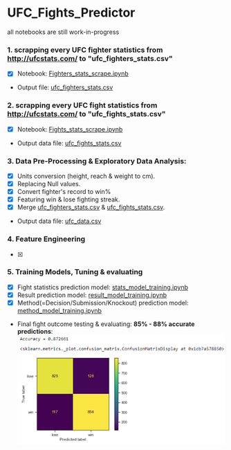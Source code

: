 # UFC_Fights_Predictor
all notebooks are still work-in-progress

### 1. scrapping every UFC fighter statistics from http://ufcstats.com/ to "ufc_fighters_stats.csv"
- [x] Notebook: [Fighters_stats_scrape.ipynb](https://github.com/sagi778/UFC_Fights_Predictor/blob/main/notebooks/Fighters_stats_scrape.ipynb)
- Output file: [ufc_fighters_stats.csv](https://github.com/sagi778/UFC_Fights_Predictor/blob/main/data/ufc_fighters_stats.csv)

### 2. scrapping every UFC fight statistics from http://ufcstats.com/ to "ufc_fights_stats.csv"
- [x] Notebook: [Fights_stats_scrape.ipynb](https://github.com/sagi778/UFC_Fights_Predictor/blob/main/notebooks/Fights_stats_scrape.ipynb)
- Output data file: [ufc_fights_stats.csv](https://github.com/sagi778/UFC_Fights_Predictor/blob/main/data/ufc_fights_stats.csv)

### 3. Data Pre-Processing & Exploratory Data Analysis:
- [x] Units conversion (height, reach & weight to cm).
- [x] Replacing Null values. 
- [x] Convert fighter's record to win%
- [x] Featuring win & lose fighting streak. 
- [x] Merge [ufc_fighters_stats.csv](https://github.com/sagi778/UFC_Fights_Predictor/blob/main/data/ufc_fighters_stats.csv) & [ufc_fights_stats.csv](https://github.com/sagi778/UFC_Fights_Predictor/blob/main/data/ufc_fights_stats.csv).
- Output data file: [ufc_data.csv](https://github.com/sagi778/UFC_Fights_Predictor/blob/main/data/ufc_data.csv)

### 4. Feature Engineering
- [x] 

### 5. Training Models, Tuning & evaluating 
- [x] Fight statistics prediction model: [stats_model_training.ipynb](https://github.com/sagi778/UFC_Fights_Predictor/blob/main/notebooks/stats_model_training.ipynb)
- [x] Result prediction model: [result_model_training.ipynb](https://github.com/sagi778/UFC_Fights_Predictor/blob/main/notebooks/result_model_training.ipynb)
- [x] Method(=Decision/Submission/Knockout) prediction model: [method_model_training.ipynb](https://github.com/sagi778/UFC_Fights_Predictor/blob/main/notebooks/method_model_training.ipynb)

- Final fight outcome testing & evaluating:
  **85% - 88% accurate predictions**:
  ![confusion_matrix](https://github.com/sagi778/UFC_Fights_Predictor/blob/main/pic/test_score_confusion_matrix.png)
